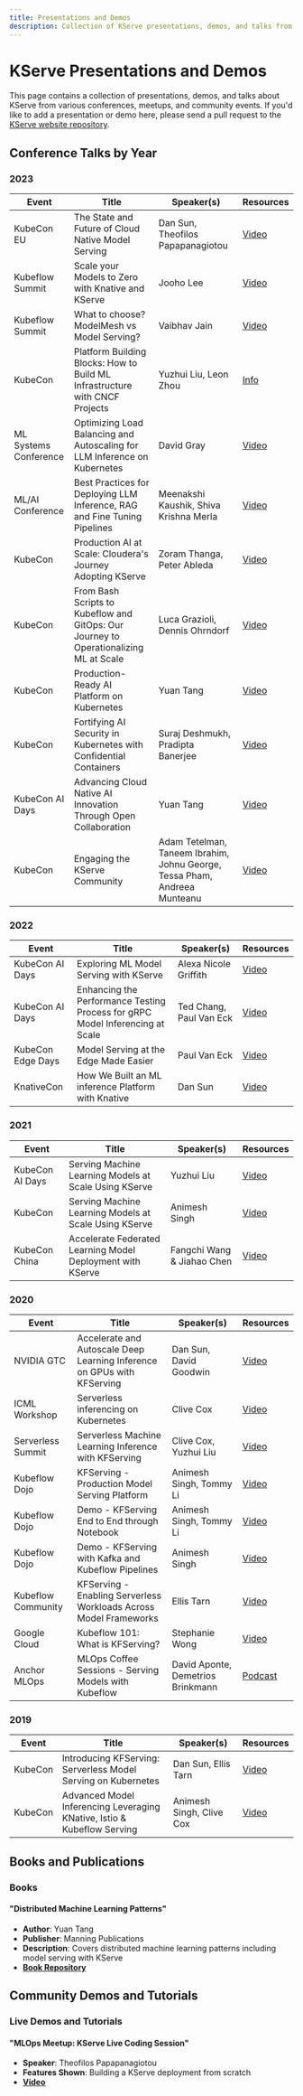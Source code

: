 ```yaml
---
title: Presentations and Demos
description: Collection of KServe presentations, demos, and talks from conferences and community events
---
```


# KServe Presentations and Demos

This page contains a collection of presentations, demos, and talks about KServe from various conferences, meetups, and community events. If you'd like to add a presentation or demo here, please send a pull request to the [KServe website repository](https://github.com/kserve/website).

## Conference Talks by Year

### 2023

| Event                 | Title                                                                                 | Speaker(s)                                                                | Resources                                            |
|-----------------------|---------------------------------------------------------------------------------------|---------------------------------------------------------------------------|------------------------------------------------------|
| KubeCon EU            | The State and Future of Cloud Native Model Serving                                    | Dan Sun, Theofilos Papapanagiotou                                         | [Video](https://youtu.be/786VaGAfm6I)                |
| Kubeflow Summit       | Scale your Models to Zero with Knative and KServe                                     | Jooho Lee                                                                 | [Video](https://youtu.be/j039MuKMmMQ)                |
| Kubeflow Summit       | What to choose? ModelMesh vs Model Serving?                                           | Vaibhav Jain                                                              | [Video](https://youtu.be/Yi8Udjr9nkk)                |
| KubeCon               | Platform Building Blocks: How to Build ML Infrastructure with CNCF Projects           | Yuzhui Liu, Leon Zhou                                                     | [Info](https://sched.co/1YhIv)                       |
| ML Systems Conference | Optimizing Load Balancing and Autoscaling for LLM Inference on Kubernetes             | David Gray                                                                | [Video](https://www.youtube.com/watch?v=TSEGAh1bs4A) |
| ML/AI Conference      | Best Practices for Deploying LLM Inference, RAG and Fine Tuning Pipelines             | Meenakshi Kaushik, Shiva Krishna Merla                                    | [Video](https://www.youtube.com/watch?v=EmGe_58524g) |
| KubeCon               | Production AI at Scale: Cloudera's Journey Adopting KServe                            | Zoram Thanga, Peter Ableda                                                | [Video](https://www.youtube.com/watch?v=VnTHlo56AI4) |
| KubeCon               | From Bash Scripts to Kubeflow and GitOps: Our Journey to Operationalizing ML at Scale | Luca Grazioli, Dennis Ohrndorf                                            | [Video](https://youtu.be/dwt-MBEUGpQ)                |
| KubeCon               | Production-Ready AI Platform on Kubernetes                                            | Yuan Tang                                                                 | [Video](https://youtu.be/_RthQ01bwU8)                |
| KubeCon               | Fortifying AI Security in Kubernetes with Confidential Containers                     | Suraj Deshmukh, Pradipta Banerjee                                         | [Video](https://youtu.be/Ko0o5_hpmxI)                |
| KubeCon AI Days       | Advancing Cloud Native AI Innovation Through Open Collaboration                       | Yuan Tang                                                                 | [Video](https://www.youtube.com/watch?v=kG_wqP2CXUE) |
| KubeCon               | Engaging the KServe Community                                                         | Adam Tetelman, Taneem Ibrahim, Johnu George, Tessa Pham, Andreea Munteanu | [Video](https://www.youtube.com/watch?v=S27wzRNsStU) |

### 2022

| Event             | Title                                                                         | Speaker(s)              | Resources                                            |
|-------------------|-------------------------------------------------------------------------------|-------------------------|------------------------------------------------------|
| KubeCon AI Days   | Exploring ML Model Serving with KServe                                        | Alexa Nicole Griffith   | [Video](https://www.youtube.com/watch?v=FX6naJLaq2Y) |
| KubeCon AI Days   | Enhancing the Performance Testing Process for gRPC Model Inferencing at Scale | Ted Chang, Paul Van Eck | [Video](https://www.youtube.com/watch?v=PYB5P82kQns) |
| KubeCon Edge Days | Model Serving at the Edge Made Easier                                         | Paul Van Eck            | [Video](https://www.youtube.com/watch?v=0BlK7PaLCFM) |
| KnativeCon        | How We Built an ML inference Platform with Knative                            | Dan Sun                 | [Video](https://www.youtube.com/watch?v=yuxC1UVU_ec) |

### 2021

| Event           | Title                                                      | Speaker(s)                 | Resources                                            |
|-----------------|------------------------------------------------------------|----------------------------|------------------------------------------------------|
| KubeCon AI Days | Serving Machine Learning Models at Scale Using KServe      | Yuzhui Liu                 | [Video](https://www.youtube.com/watch?v=sE_A54T2n6k) |
| KubeCon         | Serving Machine Learning Models at Scale Using KServe      | Animesh Singh              | [Video](https://www.youtube.com/watch?v=la3Y0lXuKRM) |
| KubeCon China   | Accelerate Federated Learning Model Deployment with KServe | Fangchi Wang & Jiahao Chen | [Video](https://www.youtube.com/watch?v=zTj9gaMGq2Y) |

### 2020

| Event              | Title                                                                   | Speaker(s)                        | Resources                                                                                               |
|--------------------|-------------------------------------------------------------------------|-----------------------------------|---------------------------------------------------------------------------------------------------------|
| NVIDIA GTC         | Accelerate and Autoscale Deep Learning Inference on GPUs with KFServing | Dan Sun, David Goodwin            | [Video](https://developer.nvidia.com/gtc/2020/video/s22459-vid)                                         |
| ICML Workshop      | Serverless inferencing on Kubernetes                                    | Clive Cox                         | [Video](https://slideslive.com/38931706/serverless-inferencing-on-kubernetes)                           |
| Serverless Summit  | Serverless Machine Learning Inference with KFServing                    | Clive Cox, Yuzhui Liu             | [Video](https://www.youtube.com/watch?v=HlKOOgY5OyA)                                                    |
| Kubeflow Dojo      | KFServing - Production Model Serving Platform                           | Animesh Singh, Tommy Li           | [Video](https://www.youtube.com/watch?v=VN2htoRSUzY)                                                    |
| Kubeflow Dojo      | Demo - KFServing End to End through Notebook                            | Animesh Singh, Tommy Li           | [Video](https://www.youtube.com/watch?v=xg5ar6vSAXY)                                                    |
| Kubeflow Dojo      | Demo - KFServing with Kafka and Kubeflow Pipelines                      | Animesh Singh                     | [Video](https://www.youtube.com/watch?v=sVs6gFUddII)                                                    |
| Kubeflow Community | KFServing - Enabling Serverless Workloads Across Model Frameworks       | Ellis Tarn                        | [Video](https://www.youtube.com/watch?v=hGIvlFADMhU)                                                    |
| Google Cloud       | Kubeflow 101: What is KFServing?                                        | Stephanie Wong                    | [Video](https://www.youtube.com/watch?v=lj_X2ND2BBI)                                                    |
| Anchor MLOps       | MLOps Coffee Sessions - Serving Models with Kubeflow                    | David Aponte, Demetrios Brinkmann | [Podcast](https://anchor.fm/mlops/episodes/MLOps-Coffee-Sessions-1-Serving-Models-with-Kubeflow-efbht0) |

### 2019

| Event   | Title                                                                   | Speaker(s)               | Resources                                            |
|---------|-------------------------------------------------------------------------|--------------------------|------------------------------------------------------|
| KubeCon | Introducing KFServing: Serverless Model Serving on Kubernetes           | Dan Sun, Ellis Tarn      | [Video](https://www.youtube.com/watch?v=saMkA4fIOH8) |
| KubeCon | Advanced Model Inferencing Leveraging KNative, Istio & Kubeflow Serving | Animesh Singh, Clive Cox | [Video](https://www.youtube.com/watch?v=YaGASyU88dQ) |

## Books and Publications

### Books

#### "Distributed Machine Learning Patterns"
- **Author**: Yuan Tang
- **Publisher**: Manning Publications
- **Description**: Covers distributed machine learning patterns including model serving with KServe
- **[Book Repository](https://github.com/terrytangyuan/distributed-ml-patterns)**

## Community Demos and Tutorials

### Live Demos and Tutorials

#### "MLOps Meetup: KServe Live Coding Session"
- **Speaker**: Theofilos Papapanagiotou
- **Features Shown**: Building a KServe deployment from scratch
- **[Video](https://www.youtube.com/watch?v=0YmM_h7PvpI)**
